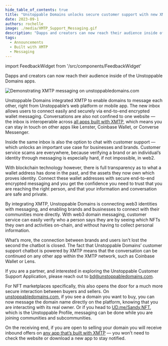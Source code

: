 ```yaml
---
hide_table_of_contents: true
title: "Unstoppable Domains unlocks secure customer support with new XMTP powered messaging"
date: 2023-09-1
authors: rochelle
image: ./media/XMTP_Support_Messaging.gif
description: "Dapps and creators can now reach their audience inside of the Unstoppable Domains apps."
tags:
  - Announcements
  - Built with XMTP
  - Messaging
---
```


import FeedbackWidget from '/src/components/FeedbackWidget'

Dapps and creators can now reach their audience inside of the Unstoppable Domains apps.

![Demonstrating XMTP messaging on unstoppabledomains.com](./media/XMTP_Support_Messaging.gif)

<!--truncate-->

Unstoppable Domains integrated XMTP to enable domains to message each other, right from Unstoppable’s web platform or mobile app. The new inbox allows users to connect easily and securely via end-to-end encrypted wallet messaging. Conversations are also not confined to one website — the inbox is interoperable across [all apps built with XMTP](/built-with-xmtp), which means you can stay in touch on other apps like Lenster, Coinbase Wallet, or Converse Messenger.

Inside the same inbox is also the option to chat with customer support — which unlocks an important use case for businesses and brands. Customer service scams are everywhere, because verifying a brand or an individual’s identity through messaging is especially hard, if not impossible, in web2.

With blockchain technology however, there is full transparency as to what a wallet address has done in the past, and the assets they now own which proves identity. Connect these wallet addresses with secure end-to-end encrypted messaging and you get the confidence you need to trust that you are reaching the right person, and that your information and conversation are safe and private.

By integrating XMTP, Unstoppable Domains is connecting web3 identities with messaging, and enabling brands and businesses to connect with their communities more directly. With web3 domain messaging, customer service can easily verify who a person says they are by seeing which NFTs they own and activities on-chain, and without having to collect personal information.

What’s more, the connection between brands and users isn’t lost the second the chatbot is closed. The fact that Unstoppable Domains’ customer support chatbot is powered by XMTP means that the conversation can be continued on any other app within the XMTP network, such as Coinbase Wallet or Lens.

If you are a partner, and interested in exploring the Unstoppable Customer Support Application, please reach out to [bd@unstoppabledomains.com](mailto:bd@unstoppabledomains.com).

For NFT marketplaces specifically, this also opens the door for a much more secure interaction between buyers and sellers. On [unstoppabledomains.com](https://unstoppabledomains.com/), if you see a domain you want to buy, you can now message the domain name directly on the platform, knowing that you are interacting with its real owner. Or if you head to [UD.me/Sandy.NFT](https://ud.me/Sandy.NFT), which is the Unstoppable Profile, messaging can be done while you are joining communities and subcommunities.

On the receiving end, if you are open to selling your domain you will receive inbound offers on [any app that’s built with XMTP](/built-with-xmtp) — you won’t need to check the website or download a new app to stay notified.

<br/>
<FeedbackWidget />
